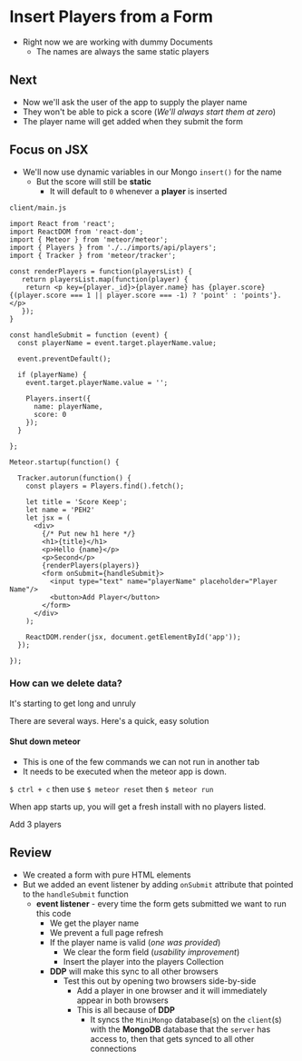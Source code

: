 # Insert Players from a Form
* Right now we are working with dummy Documents
    - The names are always the same static players

## Next
* Now we'll ask the user of the app to supply the player name
* They won't be able to pick a score (_We'll always start them at zero_)
* The player name will get added when they submit the form

## Focus on JSX
* We'll now use dynamic variables in our Mongo `insert()` for the name
  - But the score will still be **static**
      + It will default to `0` whenever a **player** is inserted

`client/main.js`

```
import React from 'react';
import ReactDOM from 'react-dom';
import { Meteor } from 'meteor/meteor';
import { Players } from './../imports/api/players';
import { Tracker } from 'meteor/tracker';

const renderPlayers = function(playersList) {
   return playersList.map(function(player) {
    return <p key={player._id}>{player.name} has {player.score} {(player.score === 1 || player.score === -1) ? 'point' : 'points'}.</p>
   });
}

const handleSubmit = function (event) {
  const playerName = event.target.playerName.value;

  event.preventDefault();

  if (playerName) {
    event.target.playerName.value = '';

    Players.insert({
      name: playerName,
      score: 0
    });
  }

};

Meteor.startup(function() {

  Tracker.autorun(function() {
    const players = Players.find().fetch();

    let title = 'Score Keep';
    let name = 'PEH2'
    let jsx = (
      <div>
        {/* Put new h1 here */}
        <h1>{title}</h1>
        <p>Hello {name}</p>
        <p>Second</p>
        {renderPlayers(players)}
        <form onSubmit={handleSubmit}>
          <input type="text" name="playerName" placeholder="Player Name"/>
          <button>Add Player</button>
        </form>
      </div>
    );

    ReactDOM.render(jsx, document.getElementById('app'));
  });

});
```

### How can we delete data?
It's starting to get long and unruly

There are several ways. Here's a quick, easy solution

#### Shut down meteor
* This is one of the few commands we can not run in another tab
* It needs to be executed when the meteor app is down.

`$ ctrl + c` then use `$ meteor reset` then `$ meteor run`

When app starts up, you will get a fresh install with no players listed. 

Add 3 players

## Review
* We created a form with pure HTML elements
* But we added an event listener by adding `onSubmit` attribute that pointed to the `handleSubmit` function
  - **event listener** - every time the form gets submitted we want to run this code
    - We get the player name
    - We prevent a full page refresh
    - If the player name is valid (_one was provided_)
        + We clear the form field (_usability improvement_)
        + Insert the player into the players Collection
    - **DDP** will make this sync to all other browsers
        + Test this out by opening two browsers side-by-side
            * Add a player in one browser and it will immediately appear in both browsers
            * This is all because of **DDP**
              - It syncs the `MiniMongo` database(s) on the `client`(s) with the **MongoDB** database that the `server` has access to, then that gets synced to all other connections
